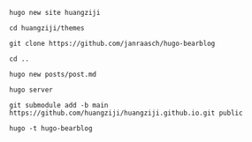     hugo new site huangziji

    cd huangziji/themes

    git clone https://github.com/janraasch/hugo-bearblog

    cd ..

    hugo new posts/post.md

    hugo server

    git submodule add -b main https://github.com/huangziji/huangziji.github.io.git public

    hugo -t hugo-bearblog